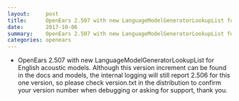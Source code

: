 ```yaml
---
layout:     post
title:      OpenEars 2.507 with new LanguageModelGeneratorLookupList for English acoustic models
date:       2017-10-06
summary:    OpenEars 2.507 with new LanguageModelGeneratorLookupList for English acoustic models
categories: openears
---
```

* OpenEars 2.507 with new LanguageModelGeneratorLookupList for English acoustic models. Although this version increment can be found in the docs and models, the internal logging will still report 2.506 for this one version, so please check version.txt in the distribution to confirm your version number when debugging or asking for support, thank you.
